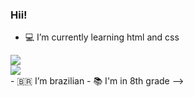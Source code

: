 ### Hii! 

- 💻 I’m currently learning html and css
<div>
    <img src="https://cdn.jsdelivr.net/gh/devicons/devicon/icons/html5/html5-original.svg"/> 
</div>

<div>
<img src="https://cdn.jsdelivr.net/gh/devicons/devicon/icons/css3/css3-original.svg" />
<div/>
-  🇧🇷 I’m brazilian
- 📚 I'm in 8th grade
-->
